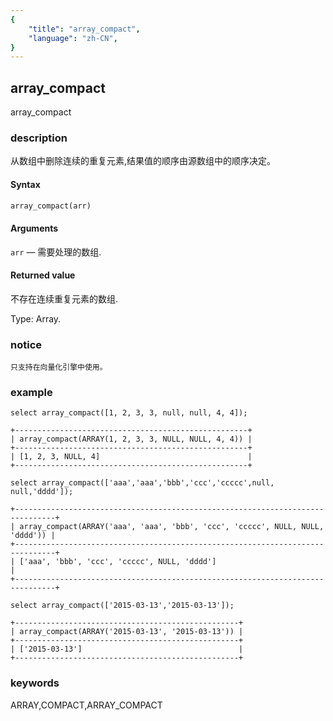 ```yaml
---
{
    "title": "array_compact",
    "language": "zh-CN",
}
---
```


<!-- 
Licensed to the Apache Software Foundation (ASF) under one
or more contributor license agreements.  See the NOTICE file
distributed with this work for additional information
regarding copyright ownership.  The ASF licenses this file
to you under the Apache License, Version 2.0 (the
"License"); you may not use this file except in compliance
with the License.  You may obtain a copy of the License at
  http://www.apache.org/licenses/LICENSE-2.0
Unless required by applicable law or agreed to in writing,
software distributed under the License is distributed on an
"AS IS" BASIS, WITHOUT WARRANTIES OR CONDITIONS OF ANY
KIND, either express or implied.  See the License for the
specific language governing permissions and limitations
under the License.
-->

## array_compact

<version since="1.2.0">
array_compact
</version>

### description

从数组中删除连续的重复元素,结果值的顺序由源数组中的顺序决定。

#### Syntax

```sql
array_compact(arr)
```

#### Arguments

`arr` — 需要处理的数组.

#### Returned value

不存在连续重复元素的数组.

Type: Array.

### notice

`只支持在向量化引擎中使用。`

### example

```
select array_compact([1, 2, 3, 3, null, null, 4, 4]);

+----------------------------------------------------+
| array_compact(ARRAY(1, 2, 3, 3, NULL, NULL, 4, 4)) |
+----------------------------------------------------+
| [1, 2, 3, NULL, 4]                                 |
+----------------------------------------------------+

select array_compact(['aaa','aaa','bbb','ccc','ccccc',null, null,'dddd']);

+-------------------------------------------------------------------------------+
| array_compact(ARRAY('aaa', 'aaa', 'bbb', 'ccc', 'ccccc', NULL, NULL, 'dddd')) |
+-------------------------------------------------------------------------------+
| ['aaa', 'bbb', 'ccc', 'ccccc', NULL, 'dddd']                                  |
+-------------------------------------------------------------------------------+

select array_compact(['2015-03-13','2015-03-13']);

+--------------------------------------------------+
| array_compact(ARRAY('2015-03-13', '2015-03-13')) |
+--------------------------------------------------+
| ['2015-03-13']                                   |
+--------------------------------------------------+
```

### keywords

ARRAY,COMPACT,ARRAY_COMPACT